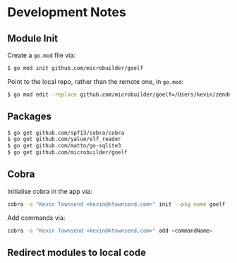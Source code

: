 # Development Notes

## Module Init

Create a `go.mod` file via:

```bash
$ go mod init github.com/microbuilder/goelf
```

Point to the local repo, rather than the remote one, in `go.mod`:

```bash
$ go mod edit -replace github.com/microbuilder/goelf=/Users/kevin/zendnode/ELF/goelf
```

## Packages

```bash
$ go get github.com/spf13/cobra/cobra
$ go get github.com/yalue/elf_reader
$ go get github.com/mattn/go-sqlite3
$ go get github.com/microbuilder/goelf
```

## Cobra

Initialise cobra in the app via:

```bash
cobra -a "Kevin Townsend <kevin@ktownsend.com>" init --pkg-name goelf
```

Add commands via:

```bash
cobra -a "Kevin Townsend <kevin@ktownsend.com>" add <commandName>
```

## Redirect modules to local code

